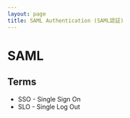 ```yaml
---
layout: page
title: SAML Authentication (SAML認証)
---
```


# SAML

## Terms

* SSO - Single Sign On 
* SLO - Single Log Out
